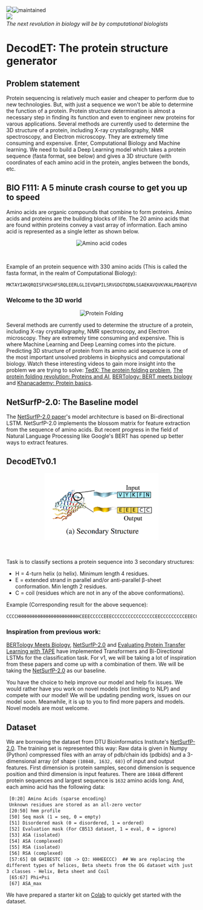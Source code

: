 ![](http://www.cbs.dtu.dk/services/NetSurfP/)![maintained](http://img.shields.io/badge/status-maintained-greeb.png)<br>
![](http://www.cbs.dtu.dk/services/NetSurfP/)<br>
<I> The next revolution in biology will be by computational biologists</I>
# DecodET: The protein structure generator

## Problem statement
Protein sequencing is relatively much easier and cheaper to perform due to new technologies. But, with just a sequence we won't be able to determine the function of a protein. Protein structure determination is almost a necessary step in finding its function and even to engineer new proteins for varous applications. Several methods are currently used to determine the 3D structure of a protein, including X-ray crystallography, NMR spectroscopy, and Electron microscopy. They are extremely time consuming and expensive. Enter, Computational Biology and Machine learning. We need to build a Deep Learning model which takes a protein sequence (fasta format, see below) and gives a 3D structure (with coordinates of each amino acid in the protein, angles between the bonds, etc.
  
## BIO F111: A 5 minute crash course to get you up to speed
Amino acids are organic compounds that combine to form proteins. Amino acids and proteins are the building blocks of life. The 20 amino acids that are found within proteins convey a vast array of information. Each amino acid is represented as a single letter as shown below. 

<p align="center">
<img src= "https://i.pinimg.com/originals/57/fd/a8/57fda8cac0f5bfdabd2dfbe843ec93c2.png" alt="Amino acid codes" width=300>
</p><br>

Example of an protein sequence with 330 amino acids (This is called the fasta format, in the realm of Computational Biology): 
```
MKTAYIAKQRQISFVKSHFSRQLEERLGLIEVQAPILSRVGDGTQDNLSGAEKAVQVKVKALPDAQFEVVHSLAKWKRQTLGQHDFSAGEGLYTHMKALRPDEDRLSPLHSVYVDQWDWERVMGDGERQFSTLKSTVEAIWAGIKATEAAVSEEFGLAPFLPDQIHFVHSQELLSRYPDLDAKGRERAIAKDLGAVFLVGIGGKLSDGHRHDVRAPDYDDWSTPSELGHAGLNGDILVWNPVLEDAFELSSMGIRVDADTLKHQLALTGDEDRLELEWHQALLRGEMPQTIGGGIGQSRLTMLLLQLPHIGQVQAGVWPAAVRESVPSLL
```

### Welcome to the 3D world

<p align="center"><img aligh="left" src= "https://cdn.kastatic.org/ka-perseus-images/71225d815cafcc09102504abdf4e10927283be98.png" alt="Protein Folding" width=300></p>

Several methods are currently used to determine the structure of a protein, including X-ray crystallography, NMR spectroscopy, and Electron microscopy. They are extremely time consuming and expensive. This is where Machine Learning and Deep Learning comes into the picture. Predicting 3D structure of protein from its amino acid sequence is one of the most important unsolved problems in biophysics and computational biology. Watch these interesting videos to gain more insight into the problem we are trying to solve: [TedX: The protein folding problem](https://www.youtube.com/watch?v=zm-3kovWpNQ&feature=youtu.be), [The protein folding revolution: Proteins and AI](https://youtu.be/cAJQbSLlonI), [BERTology: BERT meets biology](https://www.youtube.com/watch?v=q6Kyvy1zLwQ) and [Khanacademy: Protein basics](https://www.khanacademy.org/science/biology/macromolecules/proteins-and-amino-acids/a/orders-of-protein-structure).

## NetSurfP-2.0: The Baseline model
The [NetSurfP-2.0 paper](https://onlinelibrary.wiley.com/doi/abs/10.1002/prot.25674)'s model architecture is based on Bi-directional LSTM. NetSurfP-2.0 implements the blossom matrix for feature extraction from the sequence of amino acids. But recent progress in the field of Natural Language Processing like Google's BERT has opened up better ways to extract features. 

## DecodETv0.1
<p align="center">
<img src= "https://github.com/Kratos-The-Rover/DecodET/blob/master/str.PNG" alt="Amino acid codes" width=300>
</p><br>

Task is to classify sections a protein sequence into 3 secondary structures:
- H = 4-turn helix (α helix). Minimum length 4 residues.
- E = extended strand in parallel and/or anti-parallel β-sheet conformation. Min length 2 residues.
- C = coil (residues which are not in any of the above conformations).

Example (Corresponding result for the above sequence): 
```
CCCCHHHHHHHHHHHHHHHHHHHHHHHCEEECCCCCEEECCCCCCCCCCCCCCCCEECCCCCCCCCEEECCCCCCHHHHHHHHCCCCCCCEEEEEEEEECCCCCCCCCCCCCEEEEEEEEEECCCCCCCHHHHHHHHHHHHHHHHHHHHHHHHHCCCCCCCCCCCEEEEHHHHHHHCCCCCHHHHHHHHHHHHCEEEEECCCCCCCCCCCCCCCCCCCECCCCECCCCCECCEEEEEEEECCCCEEEEEEEEEEECCHHHHHHHHHHHCCCCHHHCHHHHHHHCCCCCCEEEEEEEHHHHHHHHHCCCCHHHCCCCCCCHHHHHHCCCCC
```

### Inspiration from previous work:

[BERTology Meets Biology](https://arxiv.org/abs/2006.15222), [NetSurfP-2.0](https://onlinelibrary.wiley.com/doi/abs/10.1002/prot.25674) and [Evaluating Protein Transfer Learning with TAPE](https://arxiv.org/abs/1906.08230) have implemented Transformers and Bi-Directional LSTMs for the classification task. For v1, we will be taking a lot of inspiration from these papers and come up with a combination of them. We will be taking the [NetSurfP-2.0](https://onlinelibrary.wiley.com/doi/abs/10.1002/prot.25674) as our baseline.


You have the choice to help improve our model and help fix issues. We would rather have you work on novel models (not limiting to NLP) and compete with our model! We will be updating pending work, issues on our model soon. Meanwhile, it is up to you to find more papers and models. Novel models are most welcome. 

  
##  Dataset

We are borrowing the dataset from DTU Bioinformatics Institute's [NetSurfP-2.0](http://www.cbs.dtu.dk/services/NetSurfP/). The training set is represented this way: Raw data is given in Numpy (Python) compressed files with an array of pdb/chain ids (pdbids) and a 3-dimensional array (of shape ```(10848, 1632, 68)```) of input and output features. First dimension is protein samples, second dimension is sequence position and third dimension is input features. There are ```10848``` different protein sequences and largest sequence is ```1632``` amino acids long. And, each amino acid has the following data:

```
 [0:20] Amino Acids (sparse encoding)
 Unknown residues are stored as an all-zero vector
 [20:50] hmm profile
 [50] Seq mask (1 = seq, 0 = empty)
 [51] Disordered mask (0 = disordered, 1 = ordered)
 [52] Evaluation mask (For CB513 dataset, 1 = eval, 0 = ignore)
 [53] ASA (isolated)
 [54] ASA (complexed)
 [55] RSA (isolated)
 [56] RSA (complexed)
 [57:65] Q8 GHIBESTC (Q8 -> Q3: HHHEECCC)  ## We are replacing the different types of helices, Beta sheets from the OG dataset with just 3 classes - Helix, Beta sheet and Coil 
 [65:67] Phi+Psi
 [67] ASA_max
```

We have prepared a starter kit on [Colab](https://colab.research.google.com/drive/1Q0hEDSUQ9fFytPF6qWxGzfLkC-BJQv1I?usp=sharing) to quickly get started with the dataset. 

